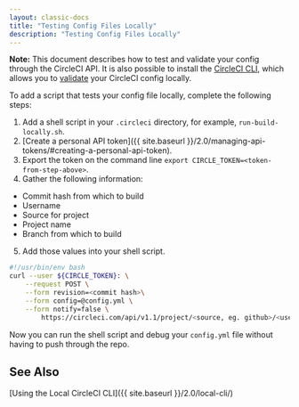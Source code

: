 ```yaml
---
layout: classic-docs
title: "Testing Config Files Locally"
description: "Testing Config Files Locally"
---
```


<div class="alert alert-info" role="alert">
<b>Note:</b> This document describes how to test and validate your config through the CircleCI API.
It is also possible to install the <a href="{{ site.baseurl }}/2.0/local-cli/#overview">CircleCI
CLI</a>, which allows you to <a href="{{ site.baseurl }}/2.0/local-cli/#validate-a-circleci-config">validate</a> your CircleCI config locally.
</div>

To add a script that tests your config file locally, complete the following steps:

1. Add a shell script in your `.circleci` directory, for example, `run-build-locally.sh`.
2. [Create a personal API token]({{ site.baseurl }}/2.0/managing-api-tokens/#creating-a-personal-api-token).
3. Export the token on the command line `export CIRCLE_TOKEN=<token-from-step-above>`.
4. Gather the following information:
  - Commit hash from which to build
  - Username
  - Source for project
  - Project name
  - Branch from which to build
5. Add those values into your shell script.

```bash
#!/usr/bin/env bash
curl --user ${CIRCLE_TOKEN}: \
    --request POST \
    --form revision=<commit hash>\
    --form config=@config.yml \
    --form notify=false \
        https://circleci.com/api/v1.1/project/<source, eg. github>/<user name>/<project name>/tree/<branch name>
```

Now you can run the shell script and debug your `config.yml` file without having to push through the repo.

## See Also

[Using the Local CircleCI CLI]({{ site.baseurl }}/2.0/local-cli/)
